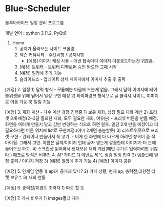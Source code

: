 # Blue-Scheduler
블루아카이브 일정 관리 프로그램

개발 언어 : python 3.11.2, PyQt6

1. Home
    1) 공지가 올라오는 사이트 크롤링
    2) 넥슨 커뮤니티 - 주요사항 / 공지사항
        - [예정] 이미지 캐싱 사용 - 매번 접속마다 이미지 다운로드하는건 귀찮음.
    3) [예정] 트위터 - 트위터 디벨로퍼 승인 받으면 그때 시작
    4) [예정] 일정에 추가 기능
    5) 슬라이드쇼 - 업데이트 상세 페이지에서 이미지 추출 후 출력

[예정] 2. 일정
    1) 달력 형식
        - 모듈에는 마음에 드는게 없음. 그래서 달력 이미지에 테이블위젯을 위에 덮어서 일정 구현 예정 
    2) 하이퍼링크 형식으로 글 클릭시 사이트, 이미지로 이동 기능
    3) 알림 기능
  
[예정] 3. 재화 계산 - 다수 계산 과정 진행중
    1) 보유 재화, 성장 필요 재화 계산
    2) 프리셋 3개 예정(2~3달 필요한 재화, 모두 필요한 재화, 여유분)
        - 프리셋 버튼을 만들 예정. 화면을 여러개 만들지 말고 값만 변경하는 식으로 하면 될듯. 일단 2개 만들 예정이고 더 필요하다면 버튼 위치에 list로 구현예정.(아마 2개면 충분할듯)
    3) 리스트위젯으로 프리셋 구현
        - 컨테이너 만들어서 쭉 넣기.
        - 이게 한 화면에 다 나오게 하려면 항목이 좀 작아야됨. 그래서 고민. 이름은 글자/이미지 인데 글자 넣는게 깔끔한데 이미지가 더 눈에 들어오긴 하고.
    4) 스크린샷 읽어와서 현재보유 재화 계산(매번 수기로 입력하려면 귀찮다.) 매크로 방식은 비추천
4. AP 가이드
    1) 이벤트 제목, 점검 일정 입력
    2) 템플릿에 일정 출력 / 이미지 저장
    3) [예정] 일정에 추가 기능
    4) [예정] 이미지 공유
  
[예정] 5. 인게임 연동
    1) api가 공개돼 있나?
    2) 카페 상황, 현재 ap, 총력전,대항전 티켓 보유수
    3) 재화 연동

[예정] 6. 총력전/이벤트 조력자
    1) 따로 할 듯 

[예정] 7. 캐시 비우기
    1) images폴더 제거